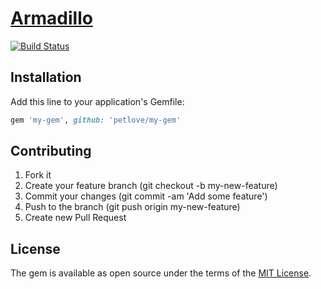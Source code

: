 # [Armadillo][gem_page]

[![Build Status](https://github.com/petlove/armadillo/actions/workflows/tests.yml/badge.svg)](https://github.com/petlove/armadillo/actions/workflows/tests.yml)

## Installation

Add this line to your application's Gemfile:

```ruby
gem 'my-gem', github: 'petlove/my-gem'
```

## Contributing

1. Fork it
2. Create your feature branch (git checkout -b my-new-feature)
3. Commit your changes (git commit -am 'Add some feature')
4. Push to the branch (git push origin my-new-feature)
5. Create new Pull Request

## License

The gem is available as open source under the terms of the [MIT License][mit_license_page].

[gem_page]: https://github.com/petlove/my_gem
[code_of_conduct_page]: https://github.com/petlove/my_gem/blob/master/CODE_OF_CONDUCT.md
[mit_license_page]: https://opensource.org/licenses/MIT
[contributor_convenant_page]: http://contributor-covenant.org
[travis_status_image]: https://travis-ci.org/petlove/my_gem.svg?branch=master
[travis_page]: https://travis-ci.org/petlove/my_gem
[code_climate_maintainability_image]: https://api.codeclimate.com/v1/badges/2b9a2174ac460c3f44ad/maintainability
[code_climate_maintainability_page]: https://codeclimate.com/github/petlove/my_gem/maintainability
[code_climate_test_coverage_image]: https://api.codeclimate.com/v1/badges/2b9a2174ac460c3f44ad/test_coverage
[code_climate_test_coverage_page]: https://codeclimate.com/github/petlove/my_gem/test_coverage
